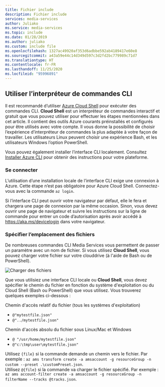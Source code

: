 ```yaml
---
title: Fichier include
description: Fichier include
services: media-services
author: Juliako
ms.service: media-services
ms.topic: include
ms.date: 01/28/2019
ms.author: juliako
ms.custom: include file
ms.openlocfilehash: 1327ac49920af353d6adbbe592ab4189417e60e8
ms.sourcegitcommit: a43a59e44c14d349d597c3d2fd2bc779989c71d7
ms.translationtype: HT
ms.contentlocale: fr-FR
ms.lasthandoff: 11/25/2020
ms.locfileid: "95996891"
---
```

## <a name="use-cli-shell"></a>Utiliser l’interpréteur de commandes CLI

Il est recommandé d’utiliser [Azure Cloud Shell](../articles/cloud-shell/overview.md?view=azure-cli-latest) pour exécuter des commandes CLI. **Cloud Shell** est un interpréteur de commandes interactif et gratuit que vous pouvez utiliser pour effectuer les étapes mentionnées dans cet article. Il contient des outils Azure courants préinstallés et configurés pour être utilisés avec votre compte. Il vous donne la possibilité de choisir l’expérience d’interpréteur de commandes la plus adaptée à votre façon de travailler. Les utilisateurs Linux peuvent choisir une expérience Bash, et les utilisateurs Windows l’option PowerShell.

Vous pouvez également installer l’interface CLI localement. Consultez [Installer Azure CLI](/cli/azure/install-azure-cli) pour obtenir des instructions pour votre plateforme.

### <a name="sign-in"></a>Se connecter

L’utilisation d’une installation locale de l’interface CLI exige une connexion à Azure. Cette étape n’est pas obligatoire pour Azure Cloud Shell. Connectez-vous avec la commande `az login`.

Si l’interface CLI peut ouvrir votre navigateur par défaut, elle le fera et chargera une page de connexion par la même occasion. Sinon, vous devez ouvrir une page de navigateur et suivre les instructions sur la ligne de commande pour entrer un code d’autorisation après avoir accédé à https://aka.ms/devicelogin dans votre navigateur.

### <a name="specify-location-of-files"></a>Spécifier l’emplacement des fichiers

De nombreuses commandes CLI Media Services vous permettent de passer un paramètre avec un nom de fichier. Si vous utilisez **Cloud Shell**, vous pouvez charger votre fichier sur votre clouddrive (à l'aide de Bash ou de PowerShell). 

![Charger des fichiers]

Que vous utilisiez une interface CLI locale ou **Cloud Shell**, vous devez spécifier le chemin du fichier en fonction du système d'exploitation ou du Cloud Shell (Bash ou PowerShell) que vous utilisez. Vous trouverez quelques exemples ci-dessous :

Chemin d'accès relatif du fichier (tous les systèmes d'exploitation)

* `@"mytestfile.json"`
* `@"../mytestfile.json"`

Chemin d'accès absolu du fichier sous Linux/Mac et Windows

* `@ "/usr/home/mytestfile.json"`
*    `@"c:\tmp\user\mytestfile.json"`

Utilisez `{file}` si la commande demande un chemin vers le fichier. Par exemple : `az ams transform create -a amsaccount -g resourceGroup -n custom --preset .\customPreset.json`. <br/> Utilisez `@{file}` si la commande va charger le fichier spécifié. Par exemple : `az ams account-filter create -a amsaccount -g resourceGroup -n filterName --tracks @tracks.json`.

[Charger des fichiers]: ./media/media-services-cli/upload-download-files.png